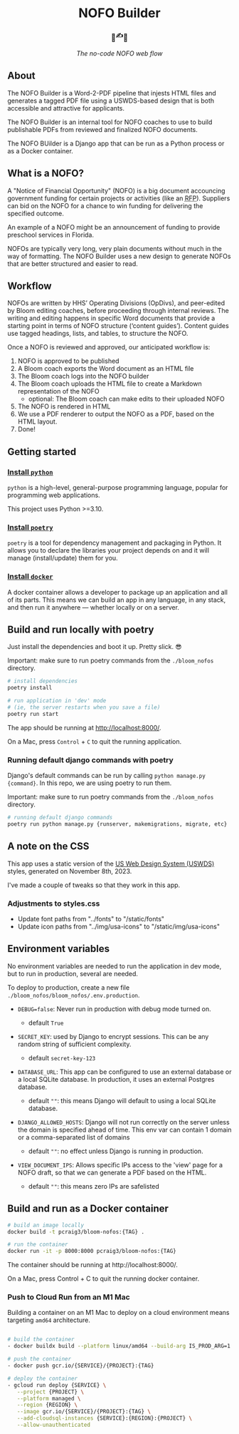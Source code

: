 <div align="center">
  <h1>NOFO Builder</h1>
  <h3>📄<sup>✍️</sup>🦆</h1>
  <p><em>The no-code NOFO web flow</em></p>
</div>

## About

The NOFO Builder is a Word-2-PDF pipeline that injests HTML files and generates a tagged PDF file using a USWDS-based design that is both accessible and attractive for applicants.

The NOFO Builder is an internal tool for NOFO coaches to use to build publishable PDFs from reviewed and finalized NOFO documents.

The NOFO BUilder is a Django app that can be run as a Python process or as a Docker container.

## What is a NOFO?

A "Notice of Financial Opportunity" (NOFO) is a big document accouncing government funding for certain projects or activities (like an <abbr title="request for proposal">RFP</abbr>). Suppliers can bid on the NOFO for a chance to win funding for delivering the specified outcome.

An example of a NOFO might be an announcement of funding to provide preschool services in Florida.

NOFOs are typically very long, very plain documents without much in the way of formatting. The NOFO Builder uses a new design to generate NOFOs that are better structured and easier to read.

## Workflow

NOFOs are written by HHS’ Operating Divisions (OpDivs), and peer-edited by Bloom editing coaches, before proceeding through internal reviews. The writing and editing happens in specific Word documents that provide a starting point in terms of NOFO structure (‘content guides’). Content guides use tagged headings, lists, and tables, to structure the NOFO.

Once a NOFO is reviewed and approved, our anticipated workflow is:

1. NOFO is approved to be published
2. A Bloom coach exports the Word document as an HTML file
3. The Bloom coach logs into the NOFO builder
4. The Bloom coach uploads the HTML file to create a Markdown representation of the NOFO
   - optional: The Bloom coach can make edits to their uploaded NOFO
5. The NOFO is rendered in HTML
6. We use a PDF renderer to output the NOFO as a PDF, based on the HTML layout.
7. Done!

## Getting started

### [Install `python`](https://www.python.org)

`python` is a high-level, general-purpose programming language, popular for programming web applications.

This project uses Python >=3.10.

### [Install `poetry`](https://www.npmjs.com/get-npm)

`poetry` is a tool for dependency management and packaging in Python. It allows you to declare the libraries your project depends on and it will manage (install/update) them for you.

### [Install `docker`](https://docs.docker.com/install/)

A docker container allows a developer to package up an application and all of its parts. This means we can build an app in any language, in any stack, and then run it anywhere — whether locally or on a server.

## Build and run locally with poetry

Just install the dependencies and boot it up. Pretty slick. 😎

Important: make sure to run poetry commands from the `./bloom_nofos` directory.

```bash
# install dependencies
poetry install

# run application in 'dev' mode
# (ie, the server restarts when you save a file)
poetry run start
```

The app should be running at [http://localhost:8000/](http://localhost:8000/).

On a Mac, press `Control` + `C` to quit the running application.

### Running default django commands with poetry

Django's default commands can be run by calling `python manage.py {command}`. In this repo, we are using poetry to run them.

Important: make sure to run poetry commands from the `./bloom_nofos` directory.

```bash
# running default django commands
poetry run python manage.py {runserver, makemigrations, migrate, etc}
```

## A note on the CSS

This app uses a static version of the [US Web Design System (USWDS)](https://designsystem.digital.gov) styles, generated on November 8th, 2023.

I've made a couple of tweaks so that they work in this app.

### Adjustments to styles.css

- Update font paths from "../fonts" to "/static/fonts"
- Update icon paths from "../img/usa-icons" to "/static/img/usa-icons"

## Environment variables

No environment variables are needed to run the application in dev mode, but to run in production, several are needed.

To deploy to production, create a new file `./bloom_nofos/bloom_nofos/.env.production`.

- `DEBUG=false`: Never run in production with debug mode turned on.

  - default `True`

- `SECRET_KEY`: used by Django to encrypt sessions. This can be any random string of sufficient complexity.

  - default `secret-key-123`

- `DATABASE_URL`: This app can be configured to use an external database or a local SQLite database. In production, it uses an external Postgres database.

  - default `""`: this means Django will default to using a local SQLite database.

- `DJANGO_ALLOWED_HOSTS`: Django will not run correctly on the server unless the domain is specified ahead of time. This env var can contain 1 domain or a comma-separated list of domains

  - default `""`: no effect unless Django is running in production.

- `VIEW_DOCUMENT_IPS`: Allows specific IPs access to the 'view' page for a NOFO draft, so that we can generate a PDF based on the HTML.

  - default `""`: this means zero IPs are safelisted

## Build and run as a Docker container

```sh
# build an image locally
docker build -t pcraig3/bloom-nofos:{TAG} .

# run the container
docker run -it -p 8000:8000 pcraig3/bloom-nofos:{TAG}
```

The container should be running at http://localhost:8000/.

On a Mac, press Control + C to quit the running docker container.

### Push to Cloud Run from an M1 Mac

Building a container on an M1 Mac to deploy on a cloud environment means targeting `amd64` architecture.

```sh

# build the container
- docker buildx build --platform linux/amd64 --build-arg IS_PROD_ARG=1 -t gcr.io/{SERVICE}/{PROJECT}:{TAG} .

# push the container
- docker push gcr.io/{SERVICE}/{PROJECT}:{TAG}

# deploy the container
- gcloud run deploy {SERVICE} \
   --project {PROJECT} \
   --platform managed \
   --region {REGION} \
   --image gcr.io/{SERVICE}/{PROJECT}:{TAG} \
   --add-cloudsql-instances {SERVICE}:{REGION}:{PROJECT} \
   --allow-unauthenticated
```
